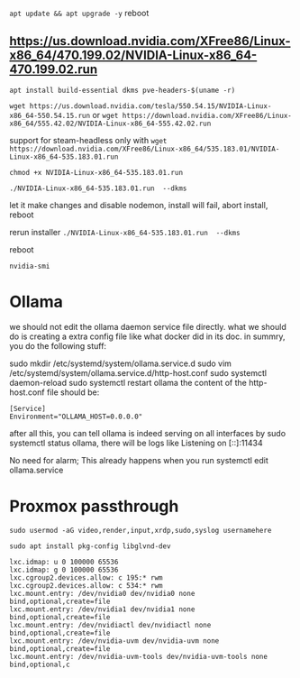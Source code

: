 `apt update && apt upgrade -y`
reboot

## https://us.download.nvidia.com/XFree86/Linux-x86_64/470.199.02/NVIDIA-Linux-x86_64-470.199.02.run

`apt install build-essential dkms pve-headers-$(uname -r)`

`wget https://us.download.nvidia.com/tesla/550.54.15/NVIDIA-Linux-x86_64-550.54.15.run`
or `wget https://download.nvidia.com/XFree86/Linux-x86_64/555.42.02/NVIDIA-Linux-x86_64-555.42.02.run`

support for steam-headless only with `wget https://download.nvidia.com/XFree86/Linux-x86_64/535.183.01/NVIDIA-Linux-x86_64-535.183.01.run`

`chmod +x NVIDIA-Linux-x86_64-535.183.01.run`

`./NVIDIA-Linux-x86_64-535.183.01.run  --dkms`

let it make changes and disable nodemon, install will fail, abort install, reboot

rerun installer
`./NVIDIA-Linux-x86_64-535.183.01.run  --dkms`

reboot

`nvidia-smi`


# Ollama

we should not edit the ollama daemon service file directly. what we should do is creating a extra config file like what docker did in its doc. in summry, you do the following stuff:

sudo mkdir /etc/systemd/system/ollama.service.d
sudo vim /etc/systemd/system/ollama.service.d/http-host.conf
sudo systemctl daemon-reload
sudo systemctl restart ollama
the content of the http-host.conf file should be:

```
[Service]
Environment="OLLAMA_HOST=0.0.0.0"
```
after all this, you can tell ollama is indeed serving on all interfaces by sudo systemctl status ollama, there will be logs like Listening on [::]:11434

No need for alarm; This already happens when you run systemctl edit ollama.service

# Proxmox passthrough

`sudo usermod -aG video,render,input,xrdp,sudo,syslog usernamehere`

`sudo apt install pkg-config libglvnd-dev`

```
lxc.idmap: u 0 100000 65536
lxc.idmap: g 0 100000 65536
lxc.cgroup2.devices.allow: c 195:* rwm
lxc.cgroup2.devices.allow: c 534:* rwm
lxc.mount.entry: /dev/nvidia0 dev/nvidia0 none bind,optional,create=file
lxc.mount.entry: /dev/nvidia1 dev/nvidia1 none bind,optional,create=file
lxc.mount.entry: /dev/nvidiactl dev/nvidiactl none bind,optional,create=file
lxc.mount.entry: /dev/nvidia-uvm dev/nvidia-uvm none bind,optional,create=file
lxc.mount.entry: /dev/nvidia-uvm-tools dev/nvidia-uvm-tools none bind,optional,c


```
